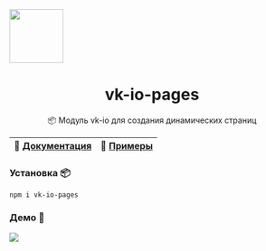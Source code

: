 <img src="https://raw.githubusercontent.com/negezor/vk-io/master/docs/logo.svg" width="95">

<h1 align="center">
    <b>vk-io-pages</b>
</h1>
<p align="center">
  📦 Модуль vk-io для создания динамических страниц
  <br>
  
  | 📖 [Документация](docs/introduction.md) | 🤖 [Примеры](docs/examples/) |
  | --------------------------------------- | ---------------------------- |
  
</p>

### Установка 📦
`npm i vk-io-pages`

### Демо 🎥
<img src="https://raw.githubusercontent.com/MrZillaGold/vk-io-pages/master/docs/demo.gif">
